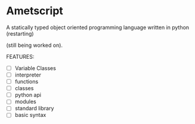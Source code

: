 # Ametscript
A statically typed object oriented programming language written in python (restarting)

(still being worked on).

FEATURES:
- [ ] Variable Classes
- [ ] interpreter
- [ ] functions
- [ ] classes 
- [ ] python api
- [ ] modules
- [ ] standard library
- [ ] basic syntax

